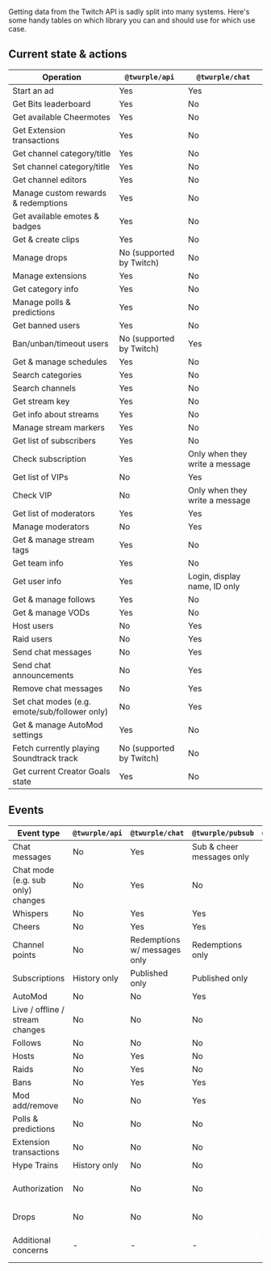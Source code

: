 Getting data from the Twitch API is sadly split into many systems. Here's some handy tables on which library you can and
should use for which use case.

## Current state & actions

| Operation                                     | `@twurple/api`           | `@twurple/chat`                |
|-----------------------------------------------|--------------------------|--------------------------------|
| Start an ad                                   | Yes                      | Yes                            |
| Get Bits leaderboard                          | Yes                      | No                             |
| Get available Cheermotes                      | Yes                      | No                             |
| Get Extension transactions                    | Yes                      | No                             |
| Get channel category/title                    | Yes                      | No                             |
| Set channel category/title                    | Yes                      | No                             |
| Get channel editors                           | Yes                      | No                             |
| Manage custom rewards & redemptions           | Yes                      | No                             |
| Get available emotes & badges                 | Yes                      | No                             |
| Get & create clips                            | Yes                      | No                             |
| Manage drops                                  | No (supported by Twitch) | No                             |
| Manage extensions                             | Yes                      | No                             |
| Get category info                             | Yes                      | No                             |
| Manage polls & predictions                    | Yes                      | No                             |
| Get banned users                              | Yes                      | No                             |
| Ban/unban/timeout users                       | No (supported by Twitch) | Yes                            |
| Get & manage schedules                        | Yes                      | No                             |
| Search categories                             | Yes                      | No                             |
| Search channels                               | Yes                      | No                             |
| Get stream key                                | Yes                      | No                             |
| Get info about streams                        | Yes                      | No                             |
| Manage stream markers                         | Yes                      | No                             |
| Get list of subscribers                       | Yes                      | No                             |
| Check subscription                            | Yes                      | Only when they write a message |
| Get list of VIPs                              | No                       | Yes                            |
| Check VIP                                     | No                       | Only when they write a message |
| Get list of moderators                        | Yes                      | Yes                            |
| Manage moderators                             | No                       | Yes                            |
| Get & manage stream tags                      | Yes                      | No                             |
| Get team info                                 | Yes                      | No                             |
| Get user info                                 | Yes                      | Login, display name, ID only   |
| Get & manage follows                          | Yes                      | No                             |
| Get & manage VODs                             | Yes                      | No                             |
| Host users                                    | No                       | Yes                            |
| Raid users                                    | No                       | Yes                            |
| Send chat messages                            | No                       | Yes                            |
| Send chat announcements                       | No                       | Yes                            |
| Remove chat messages                          | No                       | Yes                            |
| Set chat modes (e.g. emote/sub/follower only) | No                       | Yes                            |
| Get & manage AutoMod settings                 | Yes                      | No                             |
| Fetch currently playing Soundtrack track      | No (supported by Twitch) | No                             |
| Get current Creator Goals state               | Yes                      | No                             |

## Events

| Event type                        | `@twurple/api` | `@twurple/chat`              | `@twurple/pubsub`         | `@twurple/eventsub`                            |
|-----------------------------------|----------------|------------------------------|---------------------------|------------------------------------------------|
| Chat messages                     | No             | Yes                          | Sub & cheer messages only | Sub & cheer messages only                      |
| Chat mode (e.g. sub only) changes | No             | Yes                          | No                        | No                                             |
| Whispers                          | No             | Yes                          | Yes                       | No                                             |
| Cheers                            | No             | Yes                          | Yes                       | Yes                                            |
| Channel points                    | No             | Redemptions w/ messages only | Redemptions only          | Yes                                            |
| Subscriptions                     | History only   | Published only               | Published only            | Yes                                            |
| AutoMod                           | No             | No                           | Yes                       | No                                             |
| Live / offline / stream changes   | No             | No                           | No                        | Yes                                            |
| Follows                           | No             | No                           | No                        | Yes                                            |
| Hosts                             | No             | Yes                          | No                        | No                                             |
| Raids                             | No             | Yes                          | No                        | Yes                                            |
| Bans                              | No             | Yes                          | Yes                       | Yes                                            |
| Mod add/remove                    | No             | No                           | Yes                       | Yes                                            |
| Polls & predictions               | No             | No                           | No                        | Yes                                            |
| Extension transactions            | No             | No                           | No                        | Yes                                            |
| Hype Trains                       | History only   | No                           | No                        | Yes                                            |
| Authorization                     | No             | No                           | No                        | Partial (WIP, more events supported by Twitch) |
| Drops                             | No             | No                           | No                        | No (supported by Twitch)                       |
| Additional concerns               | -              | -                            | -                         | As of now, must have a public server           | 
